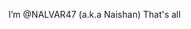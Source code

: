I’m @NALVAR47 (a.k.a Naishan)
That's all


<!---
NALVAR47/NALVAR47 is a ✨ special ✨ repository because its `README.md` (this file) appears on your GitHub profile.
You can click the Preview link to take a look at your changes.
--->
